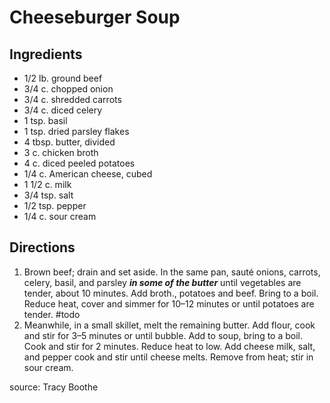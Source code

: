 # Cheeseburger Soup

## Ingredients

- 1/2 lb. ground beef
- 3/4 c. chopped onion
- 3/4 c. shredded carrots
- 3/4 c. diced celery
- 1 tsp. basil
- 1 tsp. dried parsley flakes
- 4 tbsp. butter, divided
- 3 c. chicken broth
- 4 c. diced peeled potatoes
- 1/4 c. American cheese, cubed
- 1 1/2 c. milk
- 3/4 tsp. salt
- 1/2 tsp. pepper
- 1/4 c. sour cream

## Directions

1. Brown beef; drain and set aside. In the same pan, sauté onions, carrots, celery, basil, and parsley ***in some of the butter*** until vegetables are tender, about 10 minutes. Add broth., potatoes and beef. Bring to a boil. Reduce heat, cover and simmer for 10–12 minutes or until potatoes are tender. #todo
2. Meanwhile, in a small skillet, melt the remaining butter. Add flour, cook and stir for 3–5 minutes or until bubble. Add to soup, bring to a boil. Cook and stir for 2 minutes. Reduce heat to low. Add cheese milk, salt, and pepper cook and stir until cheese melts. Remove from heat; stir in sour cream.
   
source: Tracy Boothe